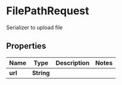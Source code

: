 

# FilePathRequest

Serializer to upload file

## Properties

| Name | Type | Description | Notes |
|------------ | ------------- | ------------- | -------------|
|**url** | **String** |  |  |



